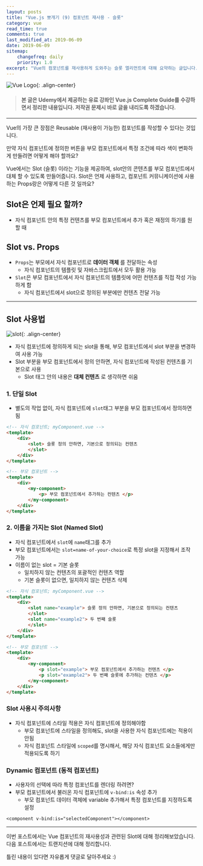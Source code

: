 ```yaml
---
layout: posts 
title: "Vue.js 뽀개기 (9) 컴포넌트 재사용 - 슬롯"
category: vue
read_time: true
comments: true
last_modified_at: 2019-06-09
date: 2019-06-09
sitemap:
    changefreq: daily
    priority: 1.0
excerpt: "Vue의 컴포넌트를 재사용하게 도와주는 슬롯 엘리먼트에 대해 요약하는 글입니다."
---
```


![Vue Logo](https://github.com/chansbro/chansbro.github.io/blob/master/assets/images/vue_logo.jpeg?raw=true){: .align-center}

> #### 본 글은 Udemy에서 제공하는 유료 강좌인 Vue.js Complete Guide를 수강하면서 정리한 내용입니다. 저작권 문제시 바로 글을 내리도록 하겠습니다.
----

Vue의 가장 큰 장점은 Reusable (재사용이 가능한) 컴포넌트를 작성할 수 있다는 것입니다. 

만약 자식 컴포넌트에 정의한 버튼을 부모 컴포넌트에서 특정 조건에 따라 색이 변화하게 만들려면 어떻게 해야 할까요?

Vue에서는 Slot (슬롯) 이라는 기능을 제공하여, slot안의 콘텐츠를 부모 컴포넌트에서 대체 할 수 있도록 만들어줍니다. Slot은 언제 사용하고, 컴포넌트 커뮤니케이션에 사용하는 Props랑은 어떻게 다른 것 일까요?

## Slot은 언제 필요 할까?
* 자식 컴포넌트 안의 특정 컨텐츠를 부모 컴포넌트에서 추가 혹은 재정의 하기를 원할 때 

## Slot vs. Props
* `Props`는 부모에서 자식 컴포넌트로 __데이터 객체__ 를 전달하는 속성
    * 자식 컴포넌트의 템플릿 및 자바스크립트에서 모두 활용 가능
* `Slot`은 부모 컴포넌트에서 자식 컴포넌트의 템플릿에 어떤 컨텐츠를 직접 작성 가능하게 함
    * 자식 컴포넌트에서 slot으로 정의된 부분에만 컨텐츠 전달 가능

----

## Slot 사용법 

![slot](https://github.com/chansbro/chansbro.github.io/blob/master/assets/images/vue_tutorial/vue_slot.jpeg?raw=true){: .align-center}

* 자식 컴포넌트에 정의하게 되는 slot을 통해, 부모 컴포넌트에서 slot 부분을 변경하여 사용 가능
* Slot 부분을 부모 컴포넌트에서 정의 안하면, 자식 컴포넌트에 작성된 컨텐츠를 기본으로 사용
    * Slot 태그 안의 내용은 __대체 컨텐츠__ 로 생각하면 쉬움

### 1. 단일 Slot
* 별도의 작업 없이, 자식 컴포넌트에 `slot`태그 부분을 부모 컴포넌트에서 정의하면 됨

```html
<!-- 자식 컴포넌트; myComponent.vue -->
<template>
    <div>
        <slot> 슬롯 정의 안하면, 기본으로 정의되는 컨텐츠 
        </slot>
    </div>
</template>

<!-- 부모 컴포넌트 -->
<template>
    <div>
        <my-component>
            <p> 부모 컴포넌트에서 추가하는 컨텐츠 </p>
        </my-component>
    </div>
</template>
```

### 2. 이름을 가지는 Slot (Named Slot)
* 자식 컴포넌트에서 `slot`에 `name`태그를 추가
* 부모 컴포넌트에서는 `slot=name-of-your-choice`로 특정 slot을 지정해서 조작 가능
* 이름이 없는 slot = 기본 슬롯
    * 일치하지 않는 컨텐츠의 포괄적인 컨텐츠 역할
    * 기본 슬롯이 없으면, 일치하지 않는 컨텐츠 삭제

```html
<!-- 자식 컴포넌트; myComponent.vue -->
<template>
    <div>
        <slot name="example"> 슬롯 정의 안하면, 기본으로 정의되는 컨텐츠 
        </slot>
        <slot name="example2"> 두 번째 슬롯
        </slot>
    </div>
</template>

<!-- 부모 컴포넌트 -->
<template>
    <div>
        <my-component>
            <p slot="example"> 부모 컴포넌트에서 추가하는 컨텐츠 </p>
            <p slot="example2"> 두 번째 슬롯에 추가하는 컨텐츠 </p>
        </my-component>
    </div>
</template>
```

### Slot 사용시 주의사항 

* 자식 컴포넌트에 스타일 적용은 자식 컴포넌트에 정의해야함 
    * 부모 컴포넌트에 스타일을 정의해도, slot을 사용한 자식 컴포넌트에는 적용이 안됨
    * 자식 컴포넌트 스타일에 `scoped`를 명시해서, 해당 자식 컴포넌트 요소들에게만 적용되도록 하기

### Dynamic 컴포넌트 (동적 컴포넌트)

* 사용자의 선택에 따라 특정 컴포넌트를 렌더링 하려면?
* 부모 컴포넌트에서 불러온 자식 컴포넌트에 `v-bind:is` 속성 추가
    * 부모 컴포넌트 데이터 객체에 variable 추가해서 특정 컴포넌트를 지정하도록 설정

`<component v-bind:is="selectedComponent"></component>`

---- 

이번 포스트에서는 Vue 컴포넌트의 재사용성과 관련된 Slot에 대해 정리해보았습니다.
다음 포스트에서는 트랜지션에 대해 정리합니다.

틀린 내용이 있다면 자유롭게 댓글로 달아주세요 :)
